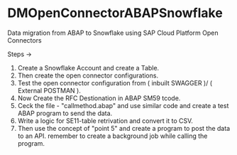 # DMOpenConnectorABAPSnowflake
Data migration from ABAP to Snowflake using SAP Cloud Platform Open Connectors

Steps ->
1. Create a Snowflake Account and create a Table.
2. Then create the open connector configurations.
3. Test the open connector configuration from ( inbuilt SWAGGER )/ ( External POSTMAN ).
4. Now Create the RFC Destionation in ABAP SM59 tcode.
5. Ceck the file - "callmethod.abap" and use similar code and create a test ABAP program to send the data.
6. Write a logic for SE11-table retrivation and convert it to CSV.
7. Then use the concept of "point 5" and create a program to post the data to an API. remember to create a background job while calling the program.

